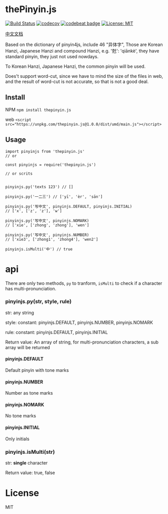 # thePinyin.js
[![Build Status](https://travis-ci.com/jacobsun/thepinyin.js.svg?branch=master)](https://travis-ci.com/jacobsun/thepinyin.js)
[![codecov](https://codecov.io/gh/jacobsun/thepinyin.js/branch/master/graph/badge.svg)](https://codecov.io/gh/jacobsun/thepinyin.js)
[![codebeat badge](https://codebeat.co/badges/2ac8c218-6509-45b9-8078-2de3d5e75945)](https://codebeat.co/projects/github-com-jacobsun-thepinyin-js-master)
[![License: MIT](https://img.shields.io/badge/License-MIT-yellow.svg)](https://opensource.org/licenses/MIT)

[中文文档](https://github.com/jacobsun/thepinyin.js/blob/master/README.md)

Based on the dictionary of pinyin4js, include 46 "异体字",
Those are Korean Hanzi, Japanese Hanzi and compound Hanzi, e.g. '兛': 'qiānkè', they have standard pinyin, they just not used nowdays.

To Korean Hanzi, Japanese Hanzi, the common pinyin will be used.

Does't support word-cut, since we have to mind the size of the files in web, and the result of word-cut is not accurate, so that is not a good deal.

## Install

NPM
`npm install thepinyin.js`

web
`<script src="https://unpkg.com/thepinyin.js@1.0.0/dist/umd/main.js"></script>`


## Usage

```
import pinyinjs from 'thepinyin.js'
// or

const pinyinjs = require('thepinyin.js')

// or scrits


pinyinjs.py('texts 123') // []

pinyinjs.py('一二三') // ['yī', 'èr', 'sān']

pinyinjs.py('写中文', pinyinjs.DEFAULT, pinyinjs.INITIAL)
// ['x', ['z', 'z'], 'w']

pinyinjs.py('写中文', pinyinjs.NOMARK)
// ['xie', ['zhong', 'zhong'], 'wen']

pinyinjs.py('写中文', pinyinjs.NUMBER)
// ['xie3', ['zhong1', 'zhong4'], 'wen2']

pinyinjs.isMulti('中') // true
```

# api

There are only two methods, `py` to tranform, `isMulti` to check if a character has multi-pronunciation.


### pinyinjs.py(str, style, rule)

str: any string

style: constant: pinyinjs.DEFAULT, pinyinjs.NUMBER, pinyinjs.NOMARK

rule: constant: pinyinjs.DEFAULT, pinyinjs.INITIAL

Return value: An array of string, for multi-pronunciation characters, a sub array will be returned

#### pinyinjs.DEFAULT

Default pinyin with tone marks

#### pinyinjs.NUMBER

Number as tone marks

#### pinyinjs.NOMARK

No tone marks

#### pinyinjs.INITIAL

Only initials

### pinyinjs.isMulti(str)

str: **single** character

Return value: true, false

# License

MIT
